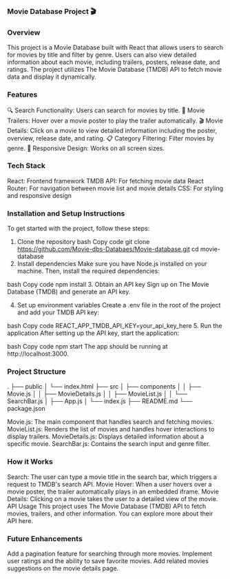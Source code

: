 
### Movie Database Project 🎬
### Overview
This project is a Movie Database built with React that allows users to search for movies by title and filter by genre. Users can also view detailed information about each movie, including trailers, posters, release date, and ratings. The project utilizes The Movie Database (TMDB) API to fetch movie data and display it dynamically.

### Features
🔍 Search Functionality: Users can search for movies by title.
🎥 Movie Trailers: Hover over a movie poster to play the trailer automatically.
🎬 Movie Details: Click on a movie to view detailed information including the poster, overview, release date, and rating.
📋 Category Filtering: Filter movies by genre.
📱 Responsive Design: Works on all screen sizes.

### Tech Stack
React: Frontend framework
TMDB API: For fetching movie data
React Router: For navigation between movie list and movie details
CSS: For styling and responsive design 

### Installation and Setup Instructions
To get started with the project, follow these steps:

1. Clone the repository
bash
Copy code
git clone https://github.com/Movie-dbs-Databaes/Movie-database.git
cd movie-database
2. Install dependencies
Make sure you have Node.js installed on your machine. Then, install the required dependencies:

bash
Copy code
npm install
3. Obtain an API key
Sign up on The Movie Database (TMDB) and generate an API key.

4. Set up environment variables
Create a .env file in the root of the project and add your TMDB API key:

bash
Copy code
REACT_APP_TMDB_API_KEY=your_api_key_here
5. Run the application
After setting up the API key, start the application:

bash
Copy code
npm start
The app should be running at http://localhost:3000.

### Project Structure

.
├── public
│   └── index.html
├── src
│   ├── components
│   │   ├── Movie.js
│   │   ├── MovieDetails.js
│   │   ├── MovieList.js
│   │   └── SearchBar.js
│   ├── App.js
│   └── index.js
├── README.md
└── package.json


Movie.js: The main component that handles search and fetching movies.
MovieList.js: Renders the list of movies and handles hover interactions to display trailers.
MovieDetails.js: Displays detailed information about a specific movie.
SearchBar.js: Contains the search input and genre filter.

### How it Works
Search: The user can type a movie title in the search bar, which triggers a request to TMDB's search API.
Movie Hover: When a user hovers over a movie poster, the trailer automatically plays in an embedded iframe.
Movie Details: Clicking on a movie takes the user to a detailed view of the movie.
API Usage
This project uses The Movie Database (TMDB) API to fetch movies, trailers, and other information. You can explore more about their API here.

### Future Enhancements
Add a pagination feature for searching through more movies.
Implement user ratings and the ability to save favorite movies.
Add related movies suggestions on the movie details page.
